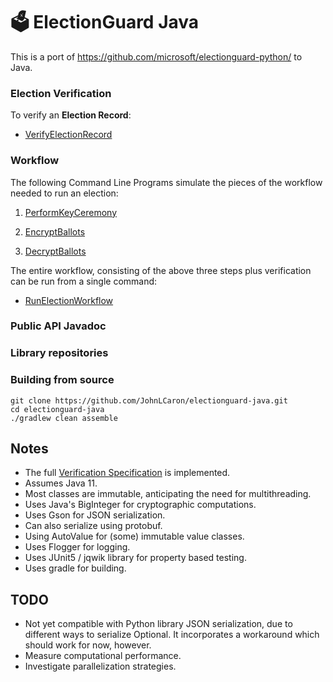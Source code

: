 # 🗳 ElectionGuard Java

This is a port of https://github.com/microsoft/electionguard-python/ to Java.

### Election Verification

To verify an __Election Record__:

*   [VerifyElectionRecord](https://github.com/JohnLCaron/electionguard-java/blob/testdocs/docs/VerifyElectionRecord.md)

### Workflow

The following Command Line Programs simulate the pieces of the workflow needed to run an election:

1.   [PerformKeyCeremony](https://github.com/JohnLCaron/electionguard-java/blob/testdocs/docs/PerformKeyCeremony.md)

2.   [EncryptBallots](https://github.com/JohnLCaron/electionguard-java/blob/testdocs/docs/EncryptBallots.md)

3.   [DecryptBallots](https://github.com/JohnLCaron/electionguard-java/blob/testdocs/docs/DecryptBallots.md)

The entire workflow, consisting of the above three steps plus verification can be run from a single command:

*   [RunElectionWorkflow](https://github.com/JohnLCaron/electionguard-java/blob/testdocs/docs/RunElectionWorkflow.md)

### Public API Javadoc 

### Library repositories

### Building from source

````
git clone https://github.com/JohnLCaron/electionguard-java.git
cd electionguard-java
./gradlew clean assemble
````

## Notes

 * The full [Verification Specification](https://www.electionguard.vote/spec/0.95.0/9_Verifier_construction/) is implemented.
 * Assumes Java 11.
 * Most classes are immutable, anticipating the need for multithreading. 
 * Uses Java's BigInteger for cryptographic computations.
 * Uses Gson for JSON serialization. 
 * Can also serialize using protobuf.
 * Using AutoValue for (some) immutable value classes.
 * Uses Flogger for logging.
 * Uses JUnit5 / jqwik library for property based testing.
 * Uses gradle for building.
 
## TODO

  * Not yet compatible with Python library JSON serialization, due to different ways to serialize Optional.
    It incorporates a workaround which should work for now, however.
  * Measure computational performance.
  * Investigate parallelization strategies.


